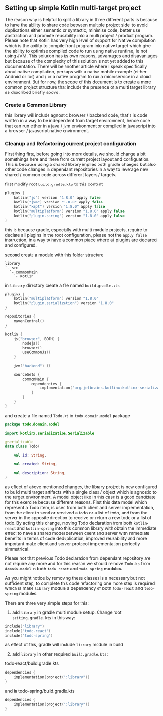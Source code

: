 ## Setting up simple Kotlin multi-target project

The reason why is helpful to split a library in three different parts is because to have the ability to share code
between multiple project side, to avoid duplications either semantic or syntactic, minimise code, better use abstraction
and promote reusability into a multi project / product program. Please note that Kotlin has very high level of support
for Native compilation which is the ability to compile front program into native target which give the ability to
optimise compiled code to run using native runtime, ie not using JVM. This solution has its own reasons, advantages and
disavantages but because of the complexity of this solution is not yet added to this documentation. There will be
another article where I speak specifically about native compilation, perhaps with a native mobile example (either
Android or Ios) and / or a native program to run a microservice in a cloud environment. But for now, the scope of this
document is to create a more common project structure that include the presence of a multi target library as described
briefly above.

### Create a Common Library

this library will include agnostic browser / backend code, that's is code written in a way to be independent from target
environment, hence code that can run either in a java / jvm environment or compiled in javascript into a browser /
javascript native environment.

### Cleanup and Refactoring current project configuration

First thing first, before going into more details, we should change a bit somethings here and there from current project
layout and configuation. This is because using a shared library implies both gradle changes but also other code changes
in dependant repositories in a way to leverage new shared / common code across different layers / targets.

first modify root ```build.gradle.kts``` to this content

```kotlin
plugins {
    kotlin("js") version "1.8.0" apply false
    kotlin("jvm") version "1.8.0" apply false
    kotlin("kapt") version "1.8.0" apply false
    kotlin("multiplatform") version "1.8.0" apply false
    kotlin("plugin.spring") version "1.8.0" apply false
}
```

this is because gradle, especially with multi module projects, require to declare all plugins in the root configuration,
please not the ```apply false``` instruction, in a way to have a common place where all plugins are declared and
configured.

second create a module with this folder structure

```shell
library
`- src
  `- commonMain
    `- kotlin
```

in ```library``` directory create a file named ```build.gradle.kts```

```kotlin
plugins {
    kotlin("multiplatform") version "1.8.0"
    kotlin("plugin.serialization") version "1.8.0"
}

repositories {
    mavenCentral()
}

kotlin {
    js("browser", BOTH) {
        nodejs()
        browser()
        useCommonJs()
    }

    jvm("backend") {}

    sourceSets {
        commonMain {
            dependencies {
                implementation("org.jetbrains.kotlinx:kotlinx-serialization-json:1.3.3")
            }
        }
    }
}
```

and create a file named ```Todo.kt``` in ```todo.domain.model``` package

```kotlin
package todo.domain.model

import kotlinx.serialization.Serializable

@Serializable
data class Todo(

    val id: String,

    val created: String,

    val description: String,
)
```

as effect of above mentioned changes, the library project is now configured to build multi target artifacts with a
single class / object which is agnostic to the target environment. A model object like in this case is a good candidate
for this exercise because different reasons. First this data model which represent a Todo item, is used from both client
and server implementation, from the client to send or received a todo or a list of todo, and from the server in the
opposite direction to receive or return a new todo or a list of todo. By acting this change, moving Todo declaration
from both ```kotlin-react``` and ```kotlin-spring``` into this common library with obtain the immediate effect to have a
shared model between client and server with immediate benefits in terms of code deduplication, improved reusability and
more important make client and server protocol implementation perfectly simmetrical.

Please not that previous Todo declaration from dependant repository are not require any more and for this reason we
should remove ```Todo.ks``` from ```domain.model``` in both ```todo-react``` and ```todo-spring``` modules.

As you might notice by removing these classes is a necessary but not sufficient step, to complete this code refactoring
one more step is required which is make ```library``` module a dependency of both ```todo-react``` and ```todo-spring```
modules.

There are three very simple steps for this:

1. add ```library``` in gradle multi module setup. Change root ```setting.gradle.kts``` in this way:

```kotlin
include("library")
include("todo-react")
include("todo-spring")
```

as effect of this, gradle will include ```library``` module in build

2. add ```library``` in other required ```build.gradle.kts```:

todo-react/build.gradle.kts

```kotlin
dependencies {
    implementation(project(":library"))
}
```

and in todo-spring/build.gradle.kts

```kotlin
dependencies {
    implementation(project(":library"))
}
```
